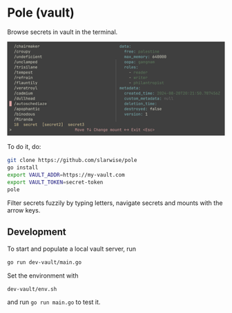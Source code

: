 # Pole (vault)

Browse secrets in vault in the terminal.

![Screenshot](./screenshot.png)

To do it, do:

```sh
git clone https://github.com/slarwise/pole
go install
export VAULT_ADDR=https://my-vault.com
export VAULT_TOKEN=secret-token
pole
```

Filter secrets fuzzily by typing letters, navigate secrets and mounts with the arrow keys.

## Development

To start and populate a local vault server, run

```sh
go run dev-vault/main.go
```

Set the environment with

```sh
dev-vault/env.sh
```

and run `go run main.go` to test it.
